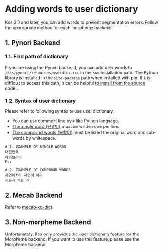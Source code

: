 # Adding words to user dictionary
Kss 3.0 and later, you can add words to prevent segmentation errors.
Follow the appropriate method for each morpheme backend.

## 1. Pynori Backend
### 1.1. Find path of dictionary
If you are using the Pynori backend, you can add user words to `/kss/pynori/resources/userdict.txt` in the kss installation path.
The Python library is installed in the `site-package` path when installed with pip. If it is difficult to access this path, 
it can be helpful [to install from the source code.](https://github.com/hyunwoongko/kss#12-install-from-source-codes).

### 1.2. Syntax of user dictionary
Please refer to following syntax to use user dictionary.

- You can use comment line by `#` like Python language.
- [The single word (단일어)](https://namu.wiki/w/%EB%8B%A8%EC%9D%BC%EC%96%B4) must be written one per line.
- [The compound words (복합어)](https://namu.wiki/w/%EB%B3%B5%ED%95%A9%EC%96%B4) must be listed the original word and sub-words by whitespace.
```
# 1. EXAMPLE OF SINGLE WORDS
대한민국
라이브러리
Kss

# 2. EXAMPLE OF COMPOUND WORDS
자연어처리 자연어 처리
서울시 서울 시
```

## 2. Mecab Backend

Refer to [mecab-ko-dict](https://bitbucket.org/eunjeon/mecab-ko-dic/src/df15a487444d88565ea18f8250330276497cc9b9/final/user-dic/README.md).

## 3. Non-morpheme Backend

Unfortunately, Kss only provides the user dictionary feature for the Morpheme backend. If you want to use this feature, please use the Morpheme backend.
